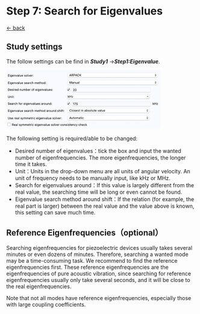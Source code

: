 # Step 7: Search for Eigenvalues

[← back](../README.md)

## Study settings

The follow settings can be find in ***Study1*** →***Step1:Eigenvalue***.

<img src="./assets/image-20230120154505285.png" alt="image-20230120154505285" style="zoom: 40%;" />

The following setting is required/able to be changed:

- Desired number of eigenvalues：tick the box and input the wanted number of eigenfrequencies. The more eigenfrequencies, the longer time it takes.
- Unit：Units in the drop-down menu are all units of angular velocity. An unit of frequency needs to be manually input, like kHz or MHz.
- Search for eigenvalues around：If this value is largely different from the real value, the searching time will be long or even cannot be found.
- Eigenvalue search method around shift：If the relation (for example, the real part is larger) between the real value and the value above is known, this setting can save much time.

## Reference Eigenfrequencies（optional）

Searching eigenfrequencies for piezoelectric devices usually takes several minutes or even dozens of minutes. Therefore, searching a wanted mode may be a time-consuming task. We recommend to find the reference eigenfrequencies first. These reference eigenfrequencies are the eigenfrequencies of pure acoustic vibration, since searching for reference eigenfrequencies usually only take several seconds, and it will be close to the real eigenfrequencies.

Note that not all modes have reference eigenfrequencies, especially those with large coupling coefficients.